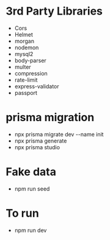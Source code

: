 # 3rd Party Libraries

- Cors
- Helmet
- morgan
- nodemon
- mysql2
- body-parser
- multer
- compression
- rate-limit
- express-validator
- passport

# prisma migration

- npx prisma migrate dev --name init
- npx prisma generate
- npx prisma studio

# Fake data

- npm run seed

# To run
- npm run dev
